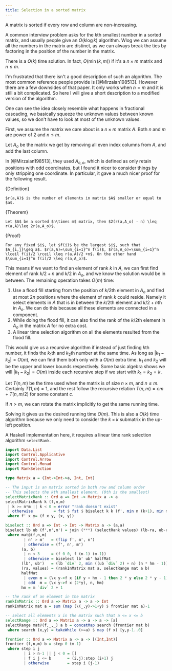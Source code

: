 ```yaml
---
title: Selection in a sorted matrix
---
```


A matrix is sorted if every row and column are non-increasing. 

A common interview problem asks for the $k$th smallest number in a sorted matrix, and usually people give an $O(k\log k)$ algorithm. Wlog we can assume all the numbers in the matrix are distinct, as we can always break the ties by factoring in the position of the number in the matrix.

There is a $O(k)$ time solution. In fact, $O(\min(k, m))$ if it's a $n\times m$ matrix and $n\leq m$.

I'm frustrated that there isn't a good description of such an algorithm. The most common reference people provide is [@Mirzaian198513]. However there are a few downsides of that paper. It only works when $n=m$ and it is still a bit complicated. So here I will give a short description to a modified version of the algorithm.

One can see the idea closely resemble what happens in fractional cascading, we basically squeeze the unknown values between known values, so we don't have to look at most of the unknown values.

First, we assume the matrix we care about is a $n\times m$ matrix $A$. Both $n$ and $m$ are power of $2$ and $n\leq m$. 

Let $A_o$ be the matrix we get by removing all even index columns from $A$, and add the last column.

In [@Mirzaian198513], they used $A_{o,o}$, which is defined as only retain positions with odd coordinates, but I found it nicer to consider things by only stripping one coordinate. In particular, it gave a much nicer proof for the following result. 


{Definition}

    $r(a,A)$ is the number of elements in matrix $A$ smaller or equal to $a$.

{Theorem}
    
    Let $A$ be a sorted $n\times m$ matrix, then $2(r(a,A_o) - n) \leq r(a,A)\leq 2r(a,A_o)$.

{Proof}
    
    For any fixed $i$, let $f(i)$ be the largest $j$, such that $A_{i,j}\geq a$. $r(a,A)=\sum_{i=1}^n f(i)$, $r(a,A_o)=\sum_{i=1}^n \lceil f(i)/2 \rceil \leq r(a,A)/2 +n$. On the other hand $\sum_{i=1}^n f(i)/2 \leq r(a,A_o)$. 

This means if we want to find an element of rank $k$ in $A$, we can first find element of rank $k/2+n$ and $k/2$ in $A_o$, and we know the solution would be in between. The remaining operation takes $O(m)$ time:

 1. Use a flood fill starting from the position of $k/2$th element in $A_o$ and find at most $2n$ positions where the element of rank $k$ could reside. Namely it select elements in $A$ that is in between the $k/2$th element and $k/2+n$th in $A_o$. We can do this because all these elements are connected in a component.
 2. While doing the flood fill, it can also find the rank of the $k/2$th element in $A_o$ in the matrix $A$ for no extra cost.
 3. A linear time selection algorithm on all the elements resulted from the flood fill.

This would give us a recursive algorithm if instead of just finding $k$th number, it finds the $k_1$th and $k_2$th number at the same time. As long as $|k_1-k_2|=O(m)$, we can find them both only with a $O(m)$ extra time. $k_1$ and $k_2$ will be the upper and lower bounds respectively. Some basic algebra shows we will $|k_1-k_2|=O(m)$ inside each recursive step if we start with $k_1=k_2=k$.

Let $T(n,m)$ be the time used when the matrix is of size $n\times m$, and $n\leq m$. Certainly $T(1,m)=1$, and the rest follow the recursive relation $T(n,m) = cm + T(n,m/2)$ for some constant $c$.

If $n>m$, we can rotate the matrix implicitly to get the same running time. 

Solving it gives us the desired running time $O(m)$. This is also a $O(k)$ time algorithm because we only need to consider the $k\times k$ submatrix in the up-left position.

A Haskell implementation here, it requires a linear time rank selection algorithm `selectRank`.

```haskell
import Data.List
import Control.Applicative
import Control.Arrow
import Control.Monad
import RankSelection

type Matrix a = (Int->Int->a, Int, Int)

-- The input is an matrix sorted in both row and column order
-- This selects the kth smallest element. (0th is the smallest)
selectMatrixRank :: Ord a => Int -> Matrix a -> a
selectMatrixRank k (f,n,m)
 | k >= n*m || k < 0 = error "rank doesn't exist"
 | otherwise         = fst $ fst $ biselect k k (f', min n (k+1), min m (k+1))
 where f' x y= (f x y, (x, y))

biselect :: Ord a => Int -> Int -> Matrix a -> (a,a)
biselect lb ub (f',n',m') = join (***) (selectRank values) (lb-ra, ub-ra)
 where mat@(f,n,m)
        | n' > m'   = (flip f', m', n')
        | otherwise = (f', n', m')
       (a, b)
        | n < 3     = (f 0 0, f (n-1) (m-1))
        | otherwise = biselect lb' ub' halfMat
       (lb', ub')   = (lb `div` 2, min ((ub `div` 2) + n) (n * hm - 1))
       (ra, values) = (rankInMatrix mat a, selectRange mat a b)
       halfMat
        | even m = (\x y->f x (if y < hm - 1 then 2 * y else 2 * y - 1), n, hm)
        | odd  m = (\x y->f x (2*y), n, hm)
       hm = m `div` 2 + 1

-- the rank of an element in the matrix
rankInMatrix :: Ord a => Matrix a -> a -> Int
rankInMatrix mat a = sum (map (\(_,y)->1+y) $ frontier mat a)-1

-- select all elements x in the matrix such that a <= x <= b 
selectRange :: Ord a => Matrix a -> a -> a -> [a]
selectRange mat@(f,_,_) a b = concatMap search (frontier mat b)
 where search (x,y) = takeWhile (>=a) $ map (f x) [y,y-1..0]

frontier :: Ord a => Matrix a -> a -> [(Int,Int)]
frontier (f,n,m) b = step 0 (m-1)
 where step i j 
        | i > n-1 || j < 0 = []
        | f i j <= b       = (i,j):step (i+1) j
        | otherwise        = step i (j-1)
```

